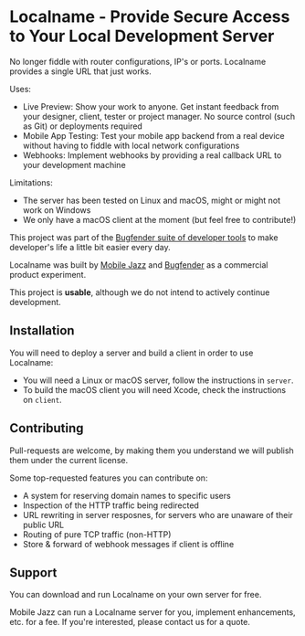 # Localname - Provide Secure Access to Your Local Development Server

No longer fiddle with router configurations, IP's or ports. Localname provides a single URL that just works.

Uses:

 * Live Preview: Show your work to anyone. Get instant feedback from your designer, client, tester or project manager. No source control (such as Git) or deployments required
 * Mobile App Testing: Test your mobile app backend from a real device without having to fiddle with local network configurations
 * Webhooks: Implement webhooks by providing a real callback URL to your development machine

Limitations:

 * The server has been tested on Linux and macOS, might or might not work on Windows
 * We only have a macOS client at the moment (but feel free to contribute!)

This project was part of the [Bugfender suite of developer tools](https://bugfender.com) to make developer's life a little bit easier every day.

Localname was built by [Mobile Jazz](https://mobilejazz.com/) and [Bugfender](https://bugfender.com) as a commercial product experiment.

This project is **usable**, although we do not intend to actively continue development.

## Installation
You will need to deploy a server and build a client in order to use Localname:

* You will need a Linux or macOS server, follow the instructions in `server`.
* To build the macOS client you will need Xcode, check the instructions on `client`.

## Contributing
Pull-requests are welcome, by making them you understand we will publish them under the current license.

Some top-requested features you can contribute on:

 * A system for reserving domain names to specific users
 * Inspection of the HTTP traffic being redirected
 * URL rewriting in server resposnes, for servers who are unaware of their public URL
 * Routing of pure TCP traffic (non-HTTP)
 * Store & forward of webhook messages if client is offline

## Support
You can download and run Localname on your own server for free.

Mobile Jazz can run a Localname server for you, implement enhancements, etc. for a fee. If you're interested, please contact us for a quote.
